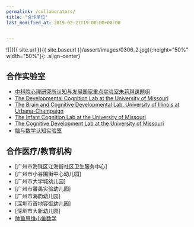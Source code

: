 ```yaml
---
permalink: /collaborators/
title: "合作单位"
last_modified_at: 2019-02-27T19:00:00+08:00


---
```



![]({{ site.url }}{{ site.baseurl }}/assert/images/0306_2.jpg){:height="50%" width="50%"}{: .align-center}

## 合作实验室

- [中科院心理研究所认知与发展国家重点实验室朱莉琪课题组](http://sourcedb.psych.cas.cn/en/epsychexpert/200907/t20090714_2073871.html)
- [The Developmental Cognition Lab at the University of Missouri](http://mudevelopmentalcognitionlab.godaddysites.com/)
- [The Brain and Cognitive Developmental Lab, University of Illinois at Urbana-Champaign](http://labs.psychology.illinois.edu/BCDLab/BCDLab/Brain_and_Cognitive_Development_Lab_Homepage.html)
- [The Infant Cognition Lab at the University of Missouri](http://faculty.missouri.edu/luoy/)
- [The Cognitive Development Lab at the University of Missouri](http://faculty.missouri.edu/~gearyd/index.html) 
- [脑与数学认知实验室](http://www.dweipsy.com/mathbrain/index.jsp)



## 合作医疗/教育机构
- [广州市海珠区江海街社区卫生服务中心]
- [广州市小谷围街中心幼儿园]
- [广州市大学城幼儿园]
- [广州市番禺实验幼儿园]
- [广州市海韵幼儿园]
- [深圳市首地容御幼儿园]
- [深圳市大新幼儿园]
- [肺鱼思维小鱼数学](http://www.xiaoyushuxue.cn/)

